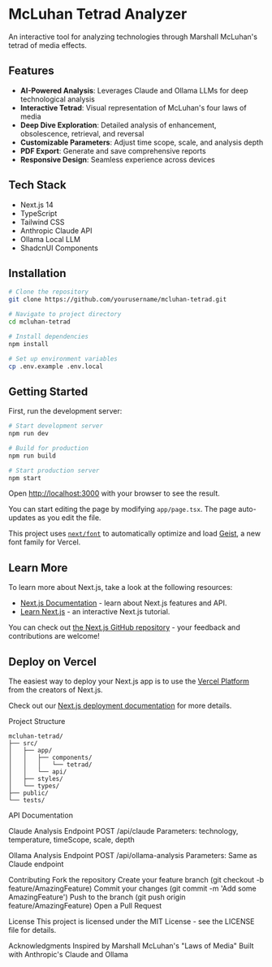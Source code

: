 # McLuhan Tetrad Analyzer

An interactive tool for analyzing technologies through Marshall McLuhan's tetrad of media effects.

## Features

- **AI-Powered Analysis**: Leverages Claude and Ollama LLMs for deep technological analysis
- **Interactive Tetrad**: Visual representation of McLuhan's four laws of media
- **Deep Dive Exploration**: Detailed analysis of enhancement, obsolescence, retrieval, and reversal
- **Customizable Parameters**: Adjust time scope, scale, and analysis depth
- **PDF Export**: Generate and save comprehensive reports
- **Responsive Design**: Seamless experience across devices

## Tech Stack

- Next.js 14
- TypeScript
- Tailwind CSS
- Anthropic Claude API
- Ollama Local LLM
- ShadcnUI Components

## Installation

```bash
# Clone the repository
git clone https://github.com/yourusername/mcluhan-tetrad.git

# Navigate to project directory
cd mcluhan-tetrad

# Install dependencies
npm install

# Set up environment variables
cp .env.example .env.local
```

## Getting Started

First, run the development server:

```bash
# Start development server
npm run dev

# Build for production
npm run build

# Start production server
npm start
```

Open [http://localhost:3000](http://localhost:3000) with your browser to see the result.

You can start editing the page by modifying `app/page.tsx`. The page auto-updates as you edit the file.

This project uses [`next/font`](https://nextjs.org/docs/app/building-your-application/optimizing/fonts) to automatically optimize and load [Geist](https://vercel.com/font), a new font family for Vercel.

## Learn More

To learn more about Next.js, take a look at the following resources:

- [Next.js Documentation](https://nextjs.org/docs) - learn about Next.js features and API.
- [Learn Next.js](https://nextjs.org/learn) - an interactive Next.js tutorial.

You can check out [the Next.js GitHub repository](https://github.com/vercel/next.js) - your feedback and contributions are welcome!

## Deploy on Vercel

The easiest way to deploy your Next.js app is to use the [Vercel Platform](https://vercel.com/new?utm_medium=default-template&filter=next.js&utm_source=create-next-app&utm_campaign=create-next-app-readme) from the creators of Next.js.

Check out our [Next.js deployment documentation](https://nextjs.org/docs/app/building-your-application/deploying) for more details.


Project Structure

    mcluhan-tetrad/
    ├── src/
    │   ├── app/
    │   │   ├── components/
    │   │   │   └── tetrad/
    │   │   └── api/
    │   ├── styles/
    │   └── types/
    ├── public/
    └── tests/



API Documentation

Claude Analysis Endpoint
    POST /api/claude
    Parameters: technology, temperature, timeScope, scale, depth

Ollama Analysis Endpoint
    POST /api/ollama-analysis
    Parameters: Same as Claude endpoint

Contributing
    Fork the repository
    Create your feature branch (git checkout -b feature/AmazingFeature)
    Commit your changes (git commit -m 'Add some AmazingFeature')
    Push to the branch (git push origin feature/AmazingFeature)
    Open a Pull Request
    
License
    This project is licensed under the MIT License - see the LICENSE file for details.

Acknowledgments
    Inspired by Marshall McLuhan's "Laws of Media"
    Built with Anthropic's Claude and Ollama